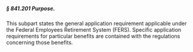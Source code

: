 ##### § 841.201 Purpose. #####

This subpart states the general application requirement applicable under the Federal Employees Retirement System (FERS). Specific application requirements for particular benefits are contained with the regulations concerning those benefits.